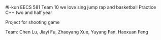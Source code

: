 #i-kun
EECS 581 Team 10
we love sing jump rap and basketball
Practice C++ two and half year
  
 Project for shooting game 

Team: 
Chen Lu, Jiayi Fu, Zhaoyang Xue, Yuyang Fan, Haoxuan Feng
